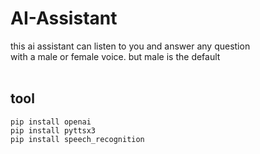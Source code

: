 # AI-Assistant
this ai assistant can listen to you and answer any question <br>
with a male or female voice. but male is the default <br>
<br>
## tool
```
pip install openai
pip install pyttsx3
pip install speech_recognition
```
